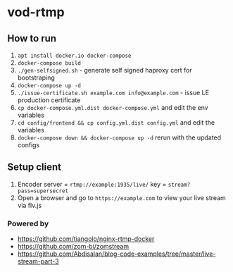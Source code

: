 # vod-rtmp

## How to run

1. `apt install docker.io docker-compose`
2. `docker-compose build`
3. `./gen-selfsigned.sh` - generate self signed haproxy cert for bootstraping
4. `docker-compose up -d`
5. `./issue-certificate.sh example.com info@example.com` - issue LE production certificate
6. `cp docker-compose.yml.dist docker-compose.yml` and edit the env variables
7. `cd config/frontend && cp config.yml.dist config.yml` and edit the variables
8. `docker-compose down && docker-compose up -d` rerun with the updated configs

## Setup client
1. Encoder server = `rtmp://example:1935/live/` key = `stream?pass=supersecret`
2. Open a browser and go to `https://example.com` to view your live stream via flv.js

### Powered by
- https://github.com/tiangolo/nginx-rtmp-docker
- https://github.com/zom-bi/zomstream
- https://github.com/Abdisalan/blog-code-examples/tree/master/live-stream-part-3

